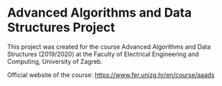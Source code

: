 # Advanced Algorithms and Data Structures Project
This project was created for the course Advanced Algorithms and Data Structures (2019/2020) at the Faculty of Electrical Engineering and Computing, University of Zagreb.

Official website of the course: https://www.fer.unizg.hr/en/course/aaads
